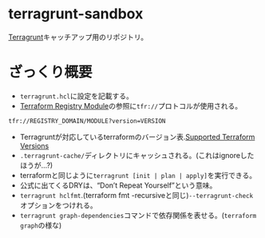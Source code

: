 # terragrunt-sandbox
[Terragrunt](https://terragrunt.gruntwork.io/)キャッチアップ用のリポジトリ。

# ざっくり概要
- `terragrunt.hcl`に設定を記載する。
- [Terraform Registry Module](https://registry.terraform.io/browse/modules)の参照に`tfr://`プロトコルが使用される。
```
tfr://REGISTRY_DOMAIN/MODULE?version=VERSION
```
- Terragruntが対応しているterraformのバージョン表.[Supported Terraform Versions](https://terragrunt.gruntwork.io/docs/getting-started/supported-terraform-versions/)
- `.terragrunt-cache/`ディレクトリにキャッシュされる。(これはignoreしたほうが...?)
- terraformと同じように`terragrunt [init | plan | apply]`を実行できる。
- 公式に出てくるDRYは、“Don’t Repeat Yourself”という意味。
- `terragrunt hclfmt`.(terraform fmt -recursiveと同じ)`--terragrunt-check`オプションをつけれる。
- `terragrunt graph-dependencies`コマンドで依存関係を表せる。(`terraform graph`の様な)
